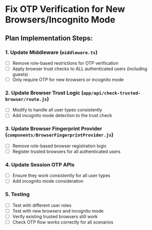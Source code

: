# Fix OTP Verification for New Browsers/Incognito Mode

## Plan Implementation Steps:

### 1. Update Middleware (`middleware.ts`)
- [ ] Remove role-based restrictions for OTP verification
- [ ] Apply browser trust checks to ALL authenticated users (including guests)
- [ ] Only require OTP for new browsers or incognito mode

### 2. Update Browser Trust Logic (`app/api/check-trusted-browser/route.js`)
- [ ] Modify to handle all user types consistently
- [ ] Add incognito mode detection to the trust check

### 3. Update Browser Fingerprint Provider (`components/BrowserFingerprintProvider.js`)
- [ ] Remove role-based browser registration logic
- [ ] Register trusted browsers for all authenticated users

### 4. Update Session OTP APIs
- [ ] Ensure they work consistently for all user types
- [ ] Add incognito mode consideration

### 5. Testing
- [ ] Test with different user roles
- [ ] Test with new browsers and incognito mode
- [ ] Verify existing trusted browsers still work
- [ ] Check OTP flow works correctly for all scenarios
